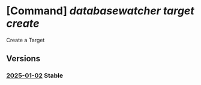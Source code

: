 # [Command] _databasewatcher target create_

Create a Target

## Versions

### [2025-01-02](/Resources/mgmt-plane/L3N1YnNjcmlwdGlvbnMve30vcmVzb3VyY2Vncm91cHMve30vcHJvdmlkZXJzL21pY3Jvc29mdC5kYXRhYmFzZXdhdGNoZXIvd2F0Y2hlcnMve30vdGFyZ2V0cy97fQ==/2025-01-02.xml) **Stable**

<!-- mgmt-plane /subscriptions/{}/resourcegroups/{}/providers/microsoft.databasewatcher/watchers/{}/targets/{} 2025-01-02 -->
